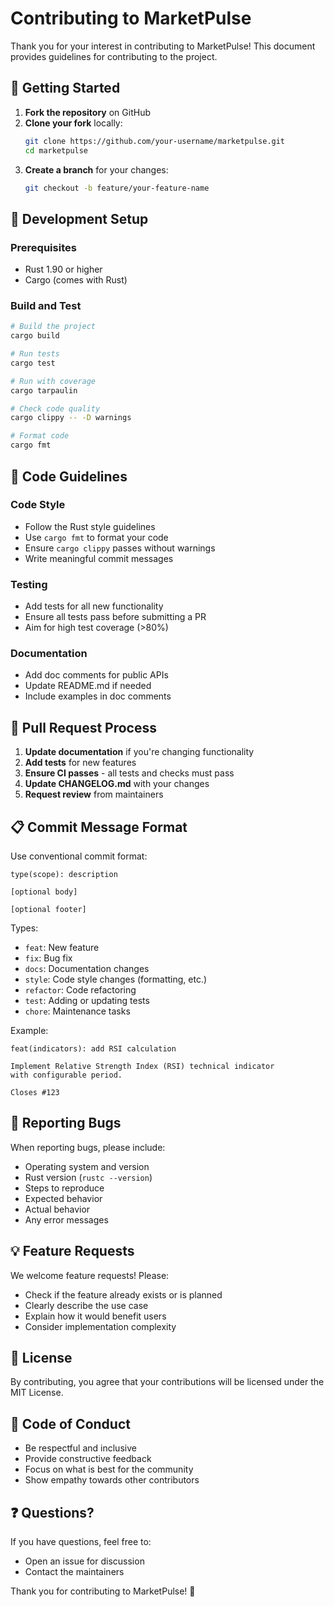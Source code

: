 # Contributing to MarketPulse

Thank you for your interest in contributing to MarketPulse! This document provides guidelines for contributing to the project.

## 🚀 Getting Started

1. **Fork the repository** on GitHub
2. **Clone your fork** locally:
   ```bash
   git clone https://github.com/your-username/marketpulse.git
   cd marketpulse
   ```
3. **Create a branch** for your changes:
   ```bash
   git checkout -b feature/your-feature-name
   ```

## 🔧 Development Setup

### Prerequisites
- Rust 1.90 or higher
- Cargo (comes with Rust)

### Build and Test
```bash
# Build the project
cargo build

# Run tests
cargo test

# Run with coverage
cargo tarpaulin

# Check code quality
cargo clippy -- -D warnings

# Format code
cargo fmt
```

## 📝 Code Guidelines

### Code Style
- Follow the Rust style guidelines
- Use `cargo fmt` to format your code
- Ensure `cargo clippy` passes without warnings
- Write meaningful commit messages

### Testing
- Add tests for all new functionality
- Ensure all tests pass before submitting a PR
- Aim for high test coverage (>80%)

### Documentation
- Add doc comments for public APIs
- Update README.md if needed
- Include examples in doc comments

## 🔄 Pull Request Process

1. **Update documentation** if you're changing functionality
2. **Add tests** for new features
3. **Ensure CI passes** - all tests and checks must pass
4. **Update CHANGELOG.md** with your changes
5. **Request review** from maintainers

## 📋 Commit Message Format

Use conventional commit format:
```
type(scope): description

[optional body]

[optional footer]
```

Types:
- `feat`: New feature
- `fix`: Bug fix
- `docs`: Documentation changes
- `style`: Code style changes (formatting, etc.)
- `refactor`: Code refactoring
- `test`: Adding or updating tests
- `chore`: Maintenance tasks

Example:
```
feat(indicators): add RSI calculation

Implement Relative Strength Index (RSI) technical indicator
with configurable period.

Closes #123
```

## 🐛 Reporting Bugs

When reporting bugs, please include:
- Operating system and version
- Rust version (`rustc --version`)
- Steps to reproduce
- Expected behavior
- Actual behavior
- Any error messages

## 💡 Feature Requests

We welcome feature requests! Please:
- Check if the feature already exists or is planned
- Clearly describe the use case
- Explain how it would benefit users
- Consider implementation complexity

## 📄 License

By contributing, you agree that your contributions will be licensed under the MIT License.

## 🤝 Code of Conduct

- Be respectful and inclusive
- Provide constructive feedback
- Focus on what is best for the community
- Show empathy towards other contributors

## ❓ Questions?

If you have questions, feel free to:
- Open an issue for discussion
- Contact the maintainers

Thank you for contributing to MarketPulse! 🎉
